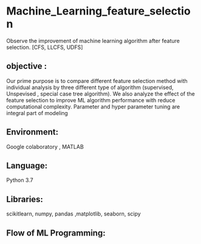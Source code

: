 # Machine_Learning_feature_selection
Observe the improvement of machine learning algorithm after feature selection. [CFS, LLCFS, UDFS]

## objective :
Our prime purpose is to compare different feature selection method with individual analysis by three different type of algorithm (supervised, Unspevised , special case tree algorithm).
We also analyze the effect of the feature selection to improve ML algorithm performance with reduce computational complexity. Parameter and 
hyper parameter tuning are integral part of modeling

## Environment:
 Google colaboratory , MATLAB
 
 ## Language:
 Python 3.7
 
 ## Libraries:
 scikitlearn, numpy, pandas ,matplotlib, seaborn, scipy
 
 ## Flow of ML Programming:
 
